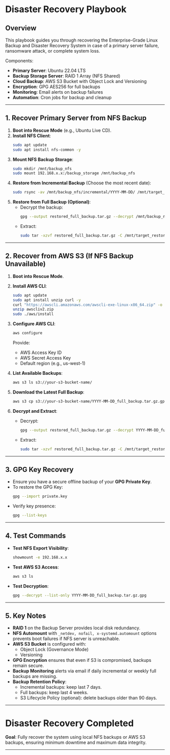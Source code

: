 # Disaster Recovery Playbook

## Overview
This playbook guides you through recovering the Enterprise-Grade Linux Backup and Disaster Recovery System in case of a primary server failure, ransomware attack, or complete system loss.

Components:
- **Primary Server**: Ubuntu 22.04 LTS
- **Backup Storage Server**: RAID 1 Array (NFS Shared)
- **Cloud Backup**: AWS S3 Bucket with Object Lock and Versioning
- **Encryption**: GPG AES256 for full backups
- **Monitoring**: Email alerts on backup failures
- **Automation**: Cron jobs for backup and cleanup

---

## 1. Recover Primary Server from NFS Backup

1. **Boot into Rescue Mode** (e.g., Ubuntu Live CD).
2. **Install NFS Client**:
   ```bash
   sudo apt update
   sudo apt install nfs-common -y
   ```
3. **Mount NFS Backup Storage**:
   ```bash
   sudo mkdir /mnt/backup_nfs
   sudo mount 192.168.x.x:/backup_storage /mnt/backup_nfs
   ```
4. **Restore from Incremental Backup** (Choose the most recent date):
   ```bash
   sudo rsync -av /mnt/backup_nfs/incremental/YYYY-MM-DD/ /mnt/target_restore_location/
   ```
5. **Restore from Full Backup (Optional)**:
   - Decrypt the backup:
     ```bash
     gpg --output restored_full_backup.tar.gz --decrypt /mnt/backup_nfs/full/YYYY-MM-DD_full_backup.tar.gz.gpg
     ```
   - Extract:
     ```bash
     sudo tar -xzvf restored_full_backup.tar.gz -C /mnt/target_restore_location/
     ```

---

## 2. Recover from AWS S3 (If NFS Backup Unavailable)

1. **Boot into Rescue Mode**.
2. **Install AWS CLI**:
   ```bash
   sudo apt update
   sudo apt install unzip curl -y
   curl "https://awscli.amazonaws.com/awscli-exe-linux-x86_64.zip" -o "awscliv2.zip"
   unzip awscliv2.zip
   sudo ./aws/install
   ```
3. **Configure AWS CLI**:
   ```bash
   aws configure
   ```
   Provide:
   - AWS Access Key ID
   - AWS Secret Access Key
   - Default region (e.g., us-west-1)

4. **List Available Backups**:
   ```bash
   aws s3 ls s3://your-s3-bucket-name/
   ```

5. **Download the Latest Full Backup**:
   ```bash
   aws s3 cp s3://your-s3-bucket-name/YYYY-MM-DD_full_backup.tar.gz.gpg .
   ```

6. **Decrypt and Extract**:
   - Decrypt:
     ```bash
     gpg --output restored_full_backup.tar.gz --decrypt YYYY-MM-DD_full_backup.tar.gz.gpg
     ```
   - Extract:
     ```bash
     sudo tar -xzvf restored_full_backup.tar.gz -C /mnt/target_restore_location/
     ```

---

## 3. GPG Key Recovery

- Ensure you have a secure offline backup of your **GPG Private Key**.
- To restore the GPG Key:
  ```bash
  gpg --import private.key
  ```
- Verify key presence:
  ```bash
  gpg --list-keys
  ```

---

## 4. Test Commands

- **Test NFS Export Visibility**:
  ```bash
  showmount -e 192.168.x.x
  ```
- **Test AWS S3 Access**:
  ```bash
  aws s3 ls
  ```

- **Test Decryption**:
  ```bash
  gpg --decrypt --list-only YYYY-MM-DD_full_backup.tar.gz.gpg
  ```

---

## 5. Key Notes

- **RAID 1** on the Backup Server provides local disk redundancy.
- **NFS Automount** with `_netdev, nofail, x-systemd.automount` options prevents boot failures if NFS server is unreachable.
- **AWS S3 Bucket** is configured with:
  - Object Lock (Governance Mode)
  - Versioning
- **GPG Encryption** ensures that even if S3 is compromised, backups remain secure.
- **Backup Monitoring** alerts via email if daily incremental or weekly full backups are missing.
- **Backup Retention Policy**:
  - Incremental backups: keep last 7 days.
  - Full backups: keep last 4 weeks.
  - S3 Lifecycle Policy (optional): delete backups older than 90 days.

---

# Disaster Recovery Completed

**Goal**: Fully recover the system using local NFS backups or AWS S3 backups, ensuring minimum downtime and maximum data integrity.

---
